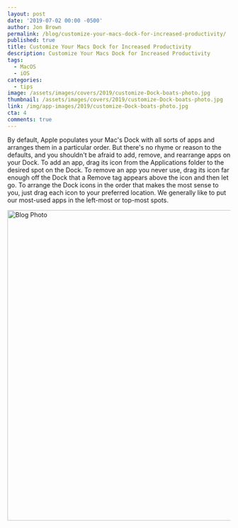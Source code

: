 ```yaml
---
layout: post
date: '2019-07-02 00:00 -0500'
author: Jon Brown
permalink: /blog/customize-your-macs-dock-for-increased-productivity/
published: true
title: Customize Your Macs Dock for Increased Productivity
description: Customize Your Macs Dock for Increased Productivity
tags:
  - MacOS
  - iOS
categories:
  - tips
image: /assets/images/covers/2019/customize-Dock-boats-photo.jpg
thumbnail: /assets/images/covers/2019/customize-Dock-boats-photo.jpg
link: /img/app-images/2019/customize-Dock-boats-photo.jpg
cta: 4
comments: true
---
```

By default, Apple populates your Mac's Dock with all sorts of apps and
arranges them in a particular order. But there's no rhyme or reason to
the defaults, and you shouldn't be afraid to add, remove, and rearrange
apps on your Dock. To add an app, drag its icon from the Applications
folder to the desired spot on the Dock. To remove an app you never use,
drag its icon far enough off the Dock that a Remove tag appears above
the icon and then let go. To arrange the Dock icons in the order that
makes the most sense to you, just drag each icon to your preferred
location. We generally like to put our most-used apps in the left-most
or top-most spots.

<img alt="Blog Photo" src="{{ site.site_cdn }}/assets/images/blog/2019/20190703Custo/image2.gif" class="img-fluid rounded m-2" width="700" />